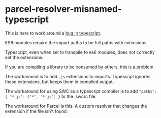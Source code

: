 # parcel-resolver-misnamed-typescript

This is here to work around a [bug in typescript](https://github.com/Microsoft/TypeScript/issues/13422).

ES6 modules require the import paths to be full paths with extensions.

Typescript, even when set to transpile to es6 modules, does not correctly set the extensions.

If you are compiling a library to be consumed by others, this is a problem.

The workaround is to add `.js` extensions to imports.  Typescript ignores these extensions, but keeps
them in compiled output.

The workaround for using SWC as a typescript compiler is to add `"paths": { "*.js": ["*", "*.js"] }` to the .swcrc file.

The workaround for Parcel is this.  A custom resolver that changes the extension if the file isn't found.
